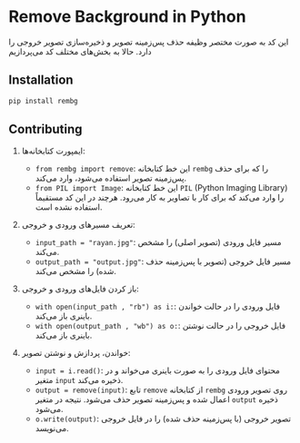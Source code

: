 # Remove Background in Python

این کد به صورت مختصر وظیفه حذف پس‌زمینه تصویر و ذخیره‌سازی تصویر خروجی را دارد. حالا به بخش‌های مختلف کد می‌پردازیم

## Installation

```bash
pip install rembg
```

## Contributing

1. ایمپورت کتابخانه‌ها:
   - `from rembg import remove`: این خط کتابخانه `rembg` را که برای حذف پس‌زمینه تصویر استفاده می‌شود، وارد می‌کند.
   - `from PIL import Image`: این خط کتابخانه `PIL` (Python Imaging Library) را وارد می‌کند که برای کار با تصاویر به کار می‌رود. هرچند در این کد مستقیماً استفاده نشده است.

2. تعریف مسیرهای ورودی و خروجی:
   - `input_path = "rayan.jpg"`: مسیر فایل ورودی (تصویر اصلی) را مشخص می‌کند.
   - `output_path = "output.jpg"`: مسیر فایل خروجی (تصویر با پس‌زمینه حذف شده) را مشخص می‌کند.

3. باز کردن فایل‌های ورودی و خروجی:
   - `with open(input_path , "rb") as i:`: فایل ورودی را در حالت خواندن باینری باز می‌کند.
   - `with open(output_path , "wb") as o:`: فایل خروجی را در حالت نوشتن باینری باز می‌کند.

4. خواندن، پردازش و نوشتن تصویر:
   - `input = i.read()`: محتوای فایل ورودی را به صورت باینری می‌خواند و در متغیر `input` ذخیره می‌کند.
   - `output = remove(input)`: تابع `remove` از کتابخانه `rembg` روی تصویر ورودی اعمال شده و پس‌زمینه تصویر حذف می‌شود. نتیجه در متغیر `output` ذخیره می‌شود.
   - `o.write(output)`: تصویر خروجی (با پس‌زمینه حذف شده) را در فایل خروجی می‌نویسد.
